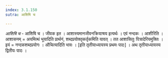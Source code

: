 ```yaml
---
index: 3.1.150
sutra: आशिषि च

---
```

_आशिषि च_ - आशिषि च । जीवक इत । आशास्यमानजीवनक्रियाश्रय इत्यर्थः । एवं नन्दकः । आशीरिति । आशासनम् = अयमित्थं भूयादिति प्रार्थनं, शब्दप्रयोक्तृकर्तृकमिति यावत् । तत आशासितुः पित्रादेरियमुक्तिः । इयं = नन्दकशब्दप्रयोगः । औचित्यादिति भावः । [इति तृतीयाध्यायस्य प्रथमः पादः] । अथ तृतीयाध्यायस्य द्वितीयः पादः ।